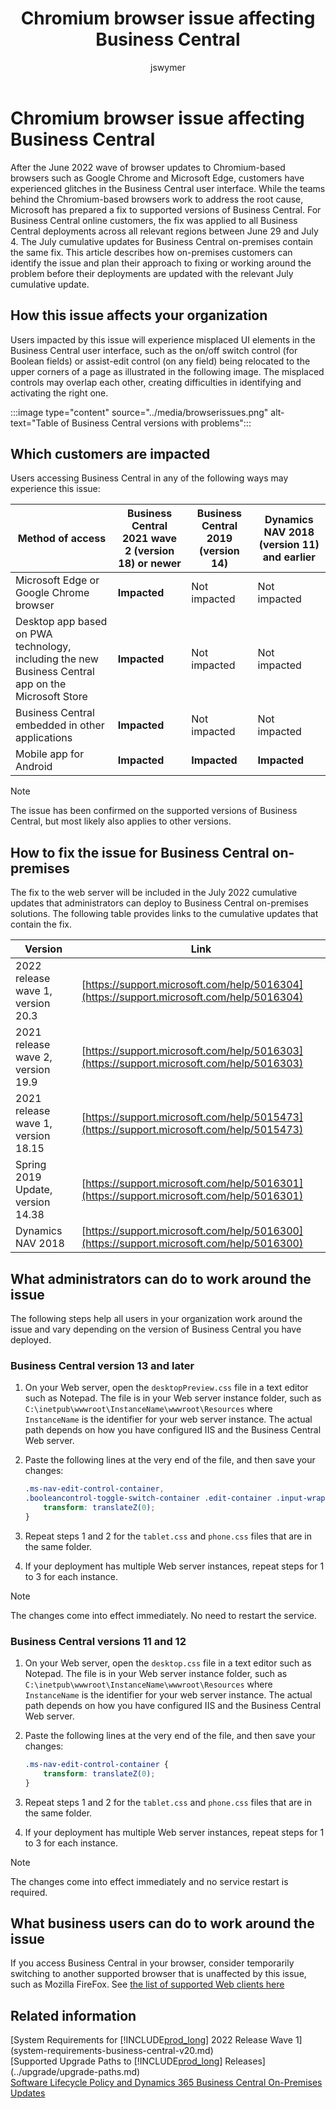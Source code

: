 ﻿---
title: Chromium browser issue affecting Business Central
description: Learn how to workaround the Chromium browser issues that are causing problems for Business Central users.
ms.topic: article

author: jswymer
ms.author: mikebc
ms.date: 07/12/2022

---

# Chromium browser issue affecting Business Central

After the June 2022 wave of browser updates to Chromium-based browsers such as Google Chrome and Microsoft Edge, customers have experienced glitches in the Business Central user interface. While the teams behind the Chromium-based browsers work to address the root cause, Microsoft has prepared a fix to supported versions of Business Central. For Business Central online customers, the fix was applied to all Business Central deployments across all relevant regions between June 29 and July 4. The July cumulative updates for Business Central on-premises contain the same fix. This article describes how on-premises customers can identify the issue and plan their approach to fixing or working around the problem before their deployments are updated with the relevant July cumulative update.  

## How this issue affects your organization

Users impacted by this issue will experience misplaced UI elements in the Business Central user interface, such as the on/off switch control (for Boolean fields) or assist-edit control (on any field) being relocated to the upper corners of a page as illustrated in the following image. The misplaced controls may overlap each other, creating difficulties in identifying and activating the right one.

:::image type="content" source="../media/browserissues.png" alt-text="Table of Business Central versions with problems":::

## Which customers are impacted

Users accessing Business Central in any of the following ways may experience this issue:

|Method of access | **Business Central 2021 wave 2 (version 18) or newer** | **Business Central 2019 (version 14)** | **Dynamics NAV 2018 (version 11) and earlier** |
|--|--|--|--|
| Microsoft Edge or Google Chrome browser | **Impacted** | Not impacted | Not impacted |
| Desktop app based on PWA technology, including the new Business Central app on the Microsoft Store | **Impacted** | Not impacted | Not impacted |
| Business Central embedded in other applications | **Impacted** | Not impacted | Not impacted |
| Mobile app for Android | **Impacted** | **Impacted** | **Impacted** |

> [!NOTE]
> The issue has been confirmed on the supported versions of Business Central, but most likely also applies to other versions.

## How to fix the issue for Business Central on-premises

The fix to the web server will be included in the July 2022 cumulative updates that administrators can deploy to Business Central on-premises solutions. The following table provides links to the cumulative updates that contain the fix.  

| Version                           | Link    |
|-----------------------------------|---------|
| 2022 release wave 1, version 20.3 | [https://support.microsoft.com/help/5016304](https://support.microsoft.com/help/5016304) |
| 2021 release wave 2, version 19.9 | [https://support.microsoft.com/help/5016303](https://support.microsoft.com/help/5016303) |
| 2021 release wave 1, version 18.15 | [https://support.microsoft.com/help/5015473](https://support.microsoft.com/help/5015473) |
| Spring 2019 Update, version 14.38  | [https://support.microsoft.com/help/5016301](https://support.microsoft.com/help/5016301) |
| Dynamics NAV 2018                 | [https://support.microsoft.com/help/5016300](https://support.microsoft.com/help/5016300) |

## What administrators can do to work around the issue

The following steps help all users in your organization work around the issue and vary depending on the version of Business Central you have deployed.

### Business Central version 13 and later

1. On your Web server, open the `desktopPreview.css` file in a text editor such as Notepad. The file is in your Web server instance folder, such as `C:\inetpub\wwwroot\InstanceName\wwwroot\Resources` where `InstanceName` is the identifier for your web server instance. The actual path depends on how you have configured IIS and the Business Central Web server.

2. Paste the following lines at the very end of the file, and then save your changes:

    ```css
    .ms-nav-edit-control-container,
    .booleancontrol-toggle-switch-container .edit-container .input-wrapper {
        transform: translateZ(0);
    }
    ```

3. Repeat steps 1 and 2 for the `tablet.css` and `phone.css` files that are in the same folder.

4. If your deployment has multiple Web server instances, repeat steps for 1 to 3 for each instance.

> [!NOTE]
> The changes come into effect immediately. No need to restart the service.

### Business Central versions 11 and 12

1. On your Web server, open the `desktop.css` file in a text editor such as Notepad. The file is in your Web server instance folder, such as `C:\inetpub\wwwroot\InstanceName\wwwroot\Resources` where `InstanceName` is the identifier for your web server instance. The actual path depends on how you have configured IIS and the Business Central Web server.

2. Paste the following lines at the very end of the file, and then save your changes:

    ```css
    .ms-nav-edit-control-container {
        transform: translateZ(0);
    }
    ```

3. Repeat steps 1 and 2 for the `tablet.css` and `phone.css` files that are in the same folder.

4. If your deployment has multiple Web server instances, repeat steps for 1 to 3 for each instance.

> [!NOTE]
> The changes come into effect immediately and no service restart is required.

## What business users can do to work around the issue

If you access Business Central in your browser, consider temporarily switching to another supported browser that is unaffected by this issue, such as Mozilla FireFox. See [the list of supported Web clients here](system-requirements-business-central-v20.md#WebClient)

## Related information

[System Requirements for [!INCLUDE[prod_long](../developer/includes/prod_long.md)] 2022 Release Wave 1](system-requirements-business-central-v20.md)  
[Supported Upgrade Paths to [!INCLUDE[prod_long](../developer/includes/prod_long.md)] Releases](../upgrade/upgrade-paths.md)  
[Software Lifecycle Policy and Dynamics 365 Business Central On-Premises Updates](../terms/lifecycle-policy-on-premises.md)  
